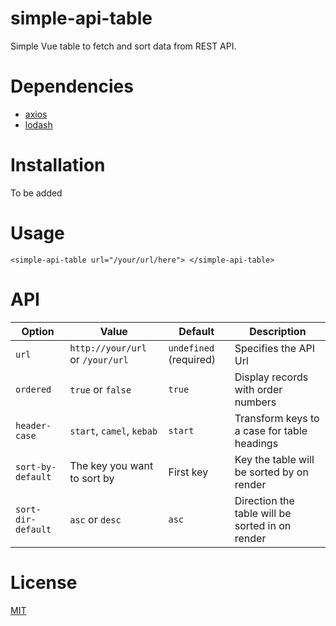 # simple-api-table

Simple Vue table to fetch and sort data from REST API.

# Dependencies

* [axios](https://github.com/mzabriskie/axios)
* [lodash](https://github.com/lodash/lodash)

# Installation

To be added

# Usage

```
<simple-api-table url="/your/url/here"> </simple-api-table>
```

# API

| Option | Value | Default | Description |
| ------ | ------ | ------ | ------ |
| `url` | `http://your/url` or `/your/url` | `undefined` (required) | Specifies the API Url
| `ordered` | `true` or `false`| `true` | Display records with order numbers
| `header-case` | `start`, `camel`, `kebab` | `start` | Transform keys to a case for table headings
| `sort-by-default` | The key you want to sort by | First key | Key the table will be sorted by on render
| `sort-dir-default` | `asc` or `desc` | `asc` | Direction the table will be sorted in on render

# License

[MIT](https://opensource.org/licenses/MIT)
